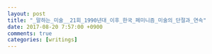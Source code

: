 ```yaml
---
layout: post
title: "_말하는_미술__21회_1990년대_이후_한국_페미니즘_미술의_단절과_연속"
date: 2017-08-20 7:57:00 +0900
comments: true 
categories: [writings] 
---
```


